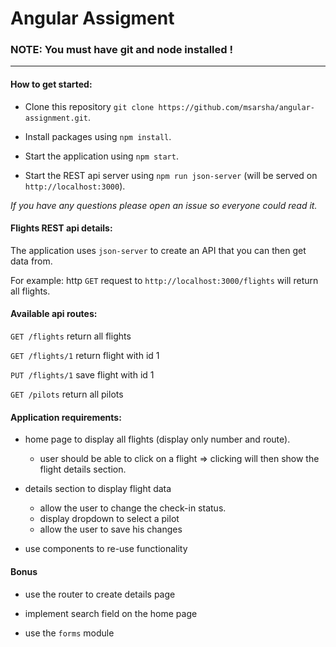 # Angular Assigment


### NOTE: You must have git and node installed !
---------

#### How to get started:

* Clone this repository `git clone https://github.com/msarsha/angular-assignment.git`.

* Install packages using `npm install`.

* Start the application using `npm start`.

* Start the REST api server using `npm run json-server` (will be served on `http://localhost:3000`).

_If you have any questions please open an issue so everyone could read it._


#### Flights REST api details:

The application uses `json-server` to create an API that you can then get data from.

For example: http `GET` request to `http://localhost:3000/flights` will return all flights.


#### Available api routes:

`GET /flights` return all flights
  
`GET /flights/1` return flight with id 1
  
`PUT /flights/1` save flight with id 1
  
`GET /pilots` return all pilots


#### Application requirements:

* home page to display all flights (display only number and route).
  - user should be able to click on a flight => clicking will then show the flight details section.

* details section to display flight data
  - allow the user to change the check-in status.
  - display dropdown to select a pilot
  - allow the user to save his changes

* use components to re-use functionality


#### Bonus

* use the router to create details page

* implement search field on the home page

* use the `forms` module

